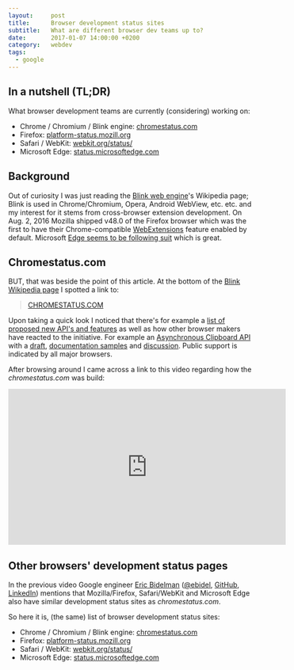 ```yaml
---
layout:     post
title:      Browser development status sites
subtitle:   What are different browser dev teams up to?
date:       2017-01-07 14:00:00 +0200
category:   webdev
tags:
  - google
---
```


## In a nutshell (TL;DR)

What browser development teams are currently (considering) working on:

- Chrome / Chromium / Blink engine: [chromestatus.com](https://www.chromestatus.com)
- Firefox: [platform-status.mozill.org](https://platform-status.mozilla.org/)
- Safari / WebKit: [webkit.org/status/](https://webkit.org/status/)
- Microsoft Edge: [status.microsoftedge.com](https://status.microsoftedge.com)

## Background

Out of curiosity I was just reading the [Blink web engine](https://en.wikipedia.org/wiki/Blink_(web_engine))'s Wikipedia page; Blink is used in Chrome/Chromium, Opera, Android WebView, etc. etc. and my interest for it stems from cross-browser extension development. On Aug. 2, 2016 Mozilla shipped v48.0 of the Firefox browser which was the first to have their Chrome-compatible [WebExtensions](https://developer.mozilla.org/fi/docs/Mozilla/Add-ons/WebExtensions) feature enabled by default. Microsoft [Edge seems to be following suit](https://developer.microsoft.com/en-us/microsoft-edge/platform/documentation/extensions/api-support/extension-api-roadmap/) which is great.


## Chromestatus.com

BUT, that was beside the point of this article. At the bottom of the [Blink Wikipedia page](https://en.wikipedia.org/wiki/Blink_(web_engine)) I spotted a link to:

> [CHROMESTATUS.COM](https://www.chromestatus.com)

Upon taking a quick look I noticed that there's for example a [list of proposed new API's and features](https://www.chromestatus.com/features#browsers.chrome.status%3A%22Proposed%22) as well as how other browser makers have reacted to the initiative. For example an [Asynchronous Clipboard API](https://www.chromestatus.com/features/5861289330999296) with a [draft](https://w3c.github.io/clipboard-apis/), [documentation samples](https://github.com/garykac/clipboard/blob/master/clipboard.md) and [discussion](https://discourse.wicg.io/t/proposal-modern-asynchronous-clipboard-api/1513). Public support is indicated by all major browsers.

After browsing around I came across a link to this video regarding how the *chromestatus.com* was build:

<iframe width="560" height="315" src="https://www.youtube.com/embed/Rd0plknSPYU" frameborder="0" allowfullscreen></iframe>

## Other browsers' development status pages

In the previous video Google engineer [Eric Bidelman](https://plus.google.com/+EricBidelman) ([@ebidel](https://twitter.com/ebidel), [GitHub](https://github.com/ebidel), [LinkedIn](https://www.linkedin.com/in/ericbidelman)) mentions that Mozilla/Firefox, Safari/WebKit and Microsoft Edge also have similar development status sites as *chromestatus.com*.

So here it is, (the same) list of browser development status sites:

- Chrome / Chromium / Blink engine: [chromestatus.com](https://www.chromestatus.com)
- Firefox: [platform-status.mozill.org](https://platform-status.mozilla.org/)
- Safari / WebKit: [webkit.org/status/](https://webkit.org/status/)
- Microsoft Edge: [status.microsoftedge.com](https://status.microsoftedge.com)